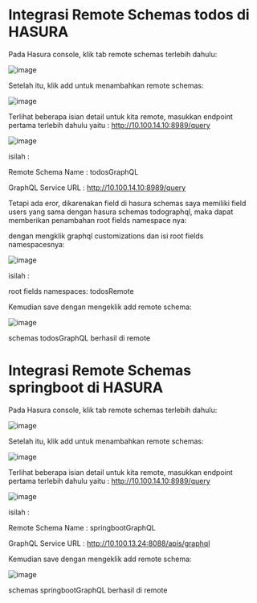 # Integrasi Remote Schemas todos di HASURA

Pada Hasura console, klik tab remote schemas terlebih dahulu:

![image](https://github.com/user-attachments/assets/d2e72068-423b-43f2-8b53-2d57066731c7)

Setelah itu, klik add untuk menambahkan remote schemas:

![image](https://github.com/user-attachments/assets/4634f296-e393-499d-9e0b-28d8ccf35331)

Terlihat beberapa isian detail untuk kita remote, masukkan endpoint pertama terlebih dahulu yaitu : http://10.100.14.10:8989/query

![image](https://github.com/user-attachments/assets/1aea3ca2-d6d6-4144-9712-ab0e3e0552de)

isilah :

Remote Schema Name : todosGraphQL 

GraphQL Service URL : http://10.100.14.10:8989/query

Tetapi ada eror, dikarenakan field di hasura schemas saya memiliki field users yang sama dengan hasura schemas todographql, maka dapat memberikan penambahan root fields namespace nya:

dengan mengklik graphql customizations dan isi root fields namespacesnya: 

![image](https://github.com/user-attachments/assets/72e785d5-f006-4ae7-a965-f02b2fea4641)

isilah : 

root fields namespaces: todosRemote

Kemudian save dengan mengeklik add remote schema:

![image](https://github.com/user-attachments/assets/8a4bb55d-a9b2-421f-ba74-38c811e040de)

schemas todosGraphQL berhasil di remote 

# Integrasi Remote Schemas springboot di HASURA

Pada Hasura console, klik tab remote schemas terlebih dahulu:

![image](https://github.com/user-attachments/assets/d2e72068-423b-43f2-8b53-2d57066731c7)

Setelah itu, klik add untuk menambahkan remote schemas:

![image](https://github.com/user-attachments/assets/4634f296-e393-499d-9e0b-28d8ccf35331)

Terlihat beberapa isian detail untuk kita remote, masukkan endpoint pertama terlebih dahulu yaitu : http://10.100.14.10:8989/query

![image](https://github.com/user-attachments/assets/ec3bb4d8-757e-4260-a51c-6b10c79c2f85)

isilah :

Remote Schema Name : springbootGraphQL 

GraphQL Service URL : http://10.100.13.24:8088/apis/graphql

Kemudian save dengan mengeklik add remote schema:

![image](https://github.com/user-attachments/assets/2fff7ed7-5fd4-444d-97df-dab2acb0d972)

schemas springbootGraphQL berhasil di remote 


